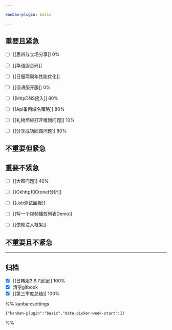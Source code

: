 ```yaml
---

kanban-plugin: basic

---
```


## 重要且紧急

- [ ] [[思辨与立场分享]] 0%
- [ ] [[华语服合码]]
- [ ] [[日服两周年性能优化]]
- [ ] [[俄语服开服]] 0%
- [ ] [[HttpDNS接入]] 80%
- [ ] [[Api备用域名策略]] 80%
- [ ] [[礼物面板打开缓慢问题]] 10%
- [ ] [[分享成功回调问题]] 80%


## 不重要但紧急



## 重要不紧急

- [ ] [[大图问题]] 40%
- [ ] [[Okhttp和Cronet分析]]
- [ ] [[Jsb测试面板]]
- [ ] [[写一个视频播放列表Demo]]
- [ ] [[依赖注入框架]]


## 不重要且不紧急



***

## 归档

- [x] [[日韩服3.6.7发版]] 100%
- [x] 清空gitbook
- [x] [[第三季度总结]] 100%

%% kanban:settings
```
{"kanban-plugin":"basic","date-picker-week-start":1}
```
%%